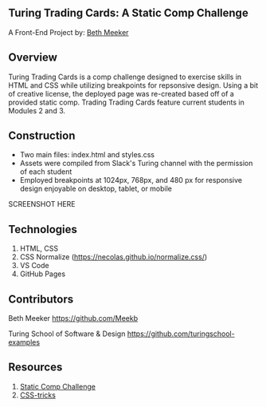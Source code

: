 ## Turing Trading Cards: A Static Comp Challenge

A Front-End Project by: [Beth Meeker](https://github.com/Meekb)

## Overview
  Turing Trading Cards is a comp challenge designed to exercise skills in HTML and CSS while utilizing breakpoints for repsonsive design.
  Using a bit of creative license, the deployed page was re-created based off of a provided static comp. Trading Trading Cards feature current 
  students in Modules 2 and 3.

## Construction
  
  * Two main files: index.html and styles.css
  * Assets were compiled from Slack's Turing channel with the permission of each student
  * Employed breakpoints at 1024px, 768px, and 480 px for responsive design enjoyable on desktop, tablet, or mobile
 
 SCREENSHOT HERE

## Technologies
  1. HTML, CSS
  2. CSS Normalize (https://necolas.github.io/normalize.css/)
  3. VS Code 
  4. GitHub Pages

## Contributors

  Beth Meeker https://github.com/Meekb
  
  Turing School of Software & Design https://github.com/turingschool-examples

## Resources
  1. [Static Comp Challenge](https://frontend.turing.edu/projects/module-1/m1-static-comp)
  2. [CSS-tricks](https://css-tricks.com/)

